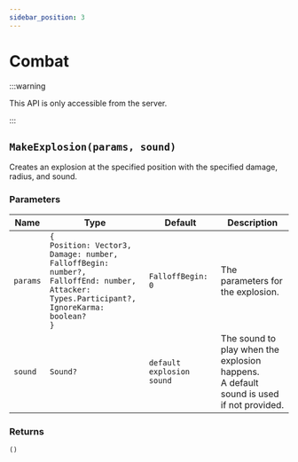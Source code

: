 ```yaml
---
sidebar_position: 3
---
```


# Combat

:::warning

This API is only accessible from the server.

:::

## `MakeExplosion(params, sound)`

Creates an explosion at the specified position with the specified damage, radius, and sound.

### Parameters

| Name | Type | Default | Description |
| --- | --- | --- | --- |
| `params` | `{`<br/>`Position: Vector3,`<br/>`Damage: number,`<br/>`FalloffBegin: number?,`<br/>`FalloffEnd: number,`<br/>`Attacker: Types.Participant?,`<br/>`IgnoreKarma: boolean?`<br/>`}` | `FalloffBegin: 0` | The parameters for the explosion. |
| `sound` | `Sound?` | `default explosion sound` | The sound to play when the explosion happens.<br/>A default sound is used if not provided. |

### Returns
`()`